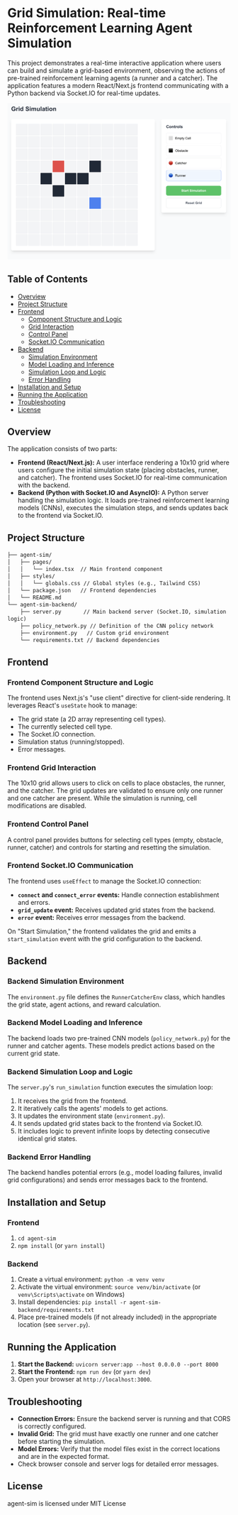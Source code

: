 # Grid Simulation: Real-time Reinforcement Learning Agent Simulation

This project demonstrates a real-time interactive application where users can build and simulate a grid-based environment, observing the actions of pre-trained reinforcement learning agents (a runner and a catcher).  The application features a modern React/Next.js frontend communicating with a Python backend via Socket.IO for real-time updates.


[![Grid Simulation](/public/agentsim.png)](agent-sim)

## Table of Contents

* [Overview](#overview)
* [Project Structure](#project-structure)
* [Frontend](#frontend)
    * [Component Structure and Logic](#frontend-component-structure)
    * [Grid Interaction](#frontend-grid-interaction)
    * [Control Panel](#frontend-control-panel)
    * [Socket.IO Communication](#frontend-socketio)
* [Backend](#backend)
    * [Simulation Environment](#backend-environment)
    * [Model Loading and Inference](#backend-models)
    * [Simulation Loop and Logic](#backend-simulation)
    * [Error Handling](#backend-errors)
* [Installation and Setup](#installation-and-setup)
* [Running the Application](#running-the-application)
* [Troubleshooting](#troubleshooting)
* [License](#license)


## Overview

The application consists of two parts:

* **Frontend (React/Next.js):** A user interface rendering a 10x10 grid where users configure the initial simulation state (placing obstacles, runner, and catcher).  The frontend uses Socket.IO for real-time communication with the backend.
* **Backend (Python with Socket.IO and AsyncIO):** A Python server handling the simulation logic.  It loads pre-trained reinforcement learning models (CNNs), executes the simulation steps, and sends updates back to the frontend via Socket.IO.


## Project Structure

```
├── agent-sim/
│   ├── pages/
│   │   └── index.tsx  // Main frontend component
│   ├── styles/
│   │   └── globals.css // Global styles (e.g., Tailwind CSS)
│   └── package.json   // Frontend dependencies
│   └── README.md
└── agent-sim-backend/
    ├── server.py       // Main backend server (Socket.IO, simulation logic)
    ├── policy_network.py // Definition of the CNN policy network
    ├── environment.py   // Custom grid environment
    └── requirements.txt // Backend dependencies

```

## Frontend

### Frontend Component Structure and Logic

The frontend uses Next.js's "use client" directive for client-side rendering.  It leverages React's `useState` hook to manage:

* The grid state (a 2D array representing cell types).
* The currently selected cell type.
* The Socket.IO connection.
* Simulation status (running/stopped).
* Error messages.


### Frontend Grid Interaction

The 10x10 grid allows users to click on cells to place obstacles, the runner, and the catcher.  The grid updates are validated to ensure only one runner and one catcher are present.  While the simulation is running, cell modifications are disabled.


### Frontend Control Panel

A control panel provides buttons for selecting cell types (empty, obstacle, runner, catcher) and controls for starting and resetting the simulation.


### Frontend Socket.IO Communication

The frontend uses `useEffect` to manage the Socket.IO connection:

* **`connect` and `connect_error` events:** Handle connection establishment and errors.
* **`grid_update` event:** Receives updated grid states from the backend.
* **`error` event:** Receives error messages from the backend.

On "Start Simulation," the frontend validates the grid and emits a `start_simulation` event with the grid configuration to the backend.


## Backend

### Backend Simulation Environment

The `environment.py` file defines the `RunnerCatcherEnv` class, which handles the grid state, agent actions, and reward calculation.


### Backend Model Loading and Inference

The backend loads two pre-trained CNN models (`policy_network.py`) for the runner and catcher agents.  These models predict actions based on the current grid state.


### Backend Simulation Loop and Logic

The `server.py`'s `run_simulation` function executes the simulation loop:

1. It receives the grid from the frontend.
2. It iteratively calls the agents' models to get actions.
3. It updates the environment state (`environment.py`).
4. It sends updated grid states back to the frontend via Socket.IO.
5. It includes logic to prevent infinite loops by detecting consecutive identical grid states.


### Backend Error Handling

The backend handles potential errors (e.g., model loading failures, invalid grid configurations) and sends error messages back to the frontend.



## Installation and Setup

### Frontend

1.  `cd agent-sim`
2.  `npm install` (or `yarn install`)

### Backend

1.  Create a virtual environment: `python -m venv venv`
2.  Activate the virtual environment: `source venv/bin/activate` (or `venv\Scripts\activate` on Windows)
3.  Install dependencies: `pip install -r agent-sim-backend/requirements.txt`
4.  Place pre-trained models (if not already included) in the appropriate location (see `server.py`).


## Running the Application

1.  **Start the Backend:**  `uvicorn server:app --host 0.0.0.0 --port 8000`
2.  **Start the Frontend:** `npm run dev` (or `yarn dev`)
3.  Open your browser at `http://localhost:3000`.


## Troubleshooting

* **Connection Errors:** Ensure the backend server is running and that CORS is correctly configured.
* **Invalid Grid:** The grid must have exactly one runner and one catcher before starting the simulation.
* **Model Errors:** Verify that the model files exist in the correct locations and are in the expected format.
* Check browser console and server logs for detailed error messages.


## License

agent-sim is licensed under MIT License
